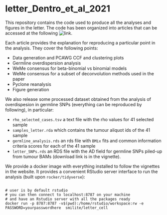 # letter_Dentro_et_al_2021

This repository contains the code used to produce all the analyses and figures in the letter. The code has been organized into articles that can be accessed at the following ![link](https://github.com/sottorivalab/letter_Dentro_et_al_2021). 

Each article provides the explanation for reproducing a particular point in the analysis. They cover the following points:

* Data generation and PCAWG CCF and clustering plots
* Germline overdispersion analysis
* WeMe consensus for beta-binomial vs binomial models
* WeMe consensus for a subset of deconvolution methods used in the paper
* Pyclone reanalysis
* Figure generation

We also release some processed dataset obtained from the analysis of overdispesion in germline SNPs (everything can be reproduced by following), in particular:

* `rho_selected_cases.tsv` a text file with the rho values for 41 selected sample
* `samples_letter.rda` which contains the tumour aliquot ids of the 41 sample
* `germline_analysis.rds` an rds file with `BMix` fits and common information criteria scores for each of the 41 sample
* `letter_SNPs.rds` an RDS file with the AD field for germline SNPs piled-up from tumour BAMs (download link is in the vignette).



We provide a docker image with everything installed to follow the vignettes in the website. It provides a convenient RStudio server interface to run the analysis (built upon `rocker/tidyverse`):

```{bash}

# user is by default rstudio
# you can then connect to localhost:8787 on your machine 
# and have an Rstudio server with all the packages ready  
docker run -p 8787:8787 -v$(pwd):/home/rstudio/workspace:rw -e PASSWORD=yourpasswordhere  smilite/letter_cell

```
